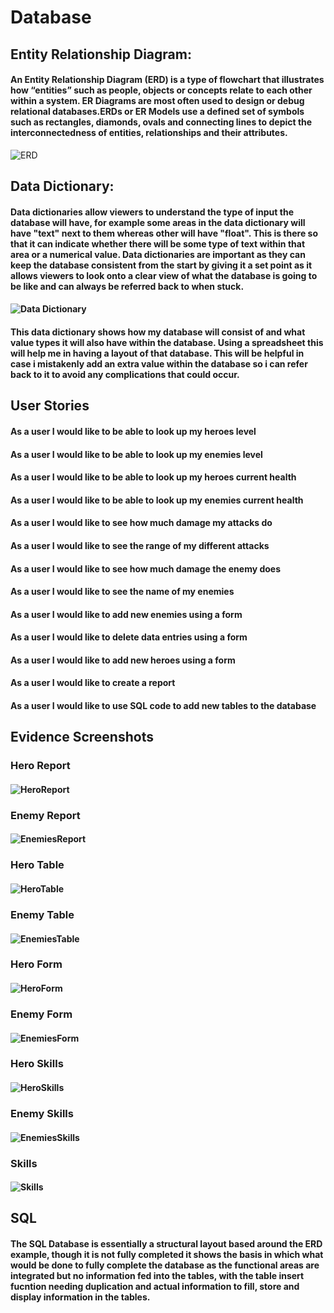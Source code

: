 # Database

## Entity Relationship Diagram:
#### An Entity Relationship Diagram (ERD) is a type of flowchart that illustrates how “entities” such as people, objects or concepts relate to each other within a system. ER Diagrams are most often used to design or debug relational databases.ERDs or ER Models use a defined set of symbols such as rectangles, diamonds, ovals and connecting lines to depict the interconnectedness of entities, relationships and their attributes.


![ERD](https://github.com/kap14275819/Database/blob/master/ERD.jpg)

## Data Dictionary:
#### Data dictionaries allow viewers to understand the type of input the database will have, for example some areas in the data dictionary will have "text" next to them whereas other will have "float". This is there so that it can indicate whether there will be some type of text within that area or a numerical value. Data dictionaries are important as they can keep the database consistent from the start by giving it a set point as it allows viewers to look onto a clear view of what the database is going to be like and can always be referred back to when stuck.

#### ![Data Dictionary](https://github.com/kap14275819/Database/blob/master/data%20dictionary.jpg)

#### This data dictionary shows how my database will consist of and what value types it will also have within the database. Using a spreadsheet this will help me in having a layout of that database. This will be helpful in case i mistakenly add an extra value within the database so i can refer back to it to avoid any complications that could occur.

## User Stories
#### As a user I would like to be able to look up my heroes level
#### As a user I would like to be able to look up my enemies level
#### As a user I would like to be able to look up my heroes current health
#### As a user I would like to be able to look up my enemies current health
#### As a user I would like to see how much damage my attacks do
#### As a user I would like to see the range of my different attacks
#### As a user I would like to see how much damage the enemy does
#### As a user I would like to see the name of my enemies
#### As a user I would like to add new enemies using a form
#### As a user I would like to delete data entries using a form
#### As a user I would like to add new heroes using a form
#### As a user I would like to create a report
#### As a user I would like to use SQL code to add new tables to the database

## Evidence Screenshots
### Hero Report
#### ![HeroReport](https://github.com/kap14275819/Database/blob/master/images/hero%20report.PNG)
### Enemy Report
#### ![EnemiesReport](https://github.com/kap14275819/Database/blob/master/images/enemy%20report.PNG)
### Hero Table
#### ![HeroTable](https://github.com/kap14275819/Database/blob/master/images/hero%20table.PNG)
### Enemy Table
#### ![EnemiesTable](https://github.com/kap14275819/Database/blob/master/images/enemy%20table.PNG)
### Hero Form
#### ![HeroForm](https://github.com/kap14275819/Database/blob/master/images/hero%20form.PNG)
### Enemy Form
#### ![EnemiesForm](https://github.com/kap14275819/Database/blob/master/images/enemy%20form.PNG)
### Hero Skills
#### ![HeroSkills](https://github.com/kap14275819/Database/blob/master/images/hero%20skill.PNG)
### Enemy Skills
#### ![EnemiesSkills](https://github.com/kap14275819/Database/blob/master/images/enemy%20skill.PNG)
### Skills
#### ![Skills](https://github.com/kap14275819/Database/blob/master/images/skills.PNG)


## SQL
#### The SQL Database is essentially a structural layout based around the ERD example, though it is not fully completed it shows the basis in which what would be done to fully complete the database as the functional areas are integrated but no information fed into the tables, with the table insert fucntion needing duplication and actual information to fill, store and display information in the tables.
